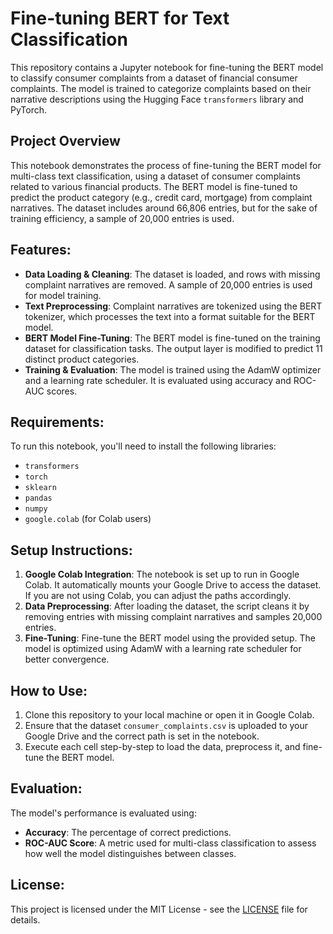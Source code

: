 # Fine-tuning BERT for Text Classification

This repository contains a Jupyter notebook for fine-tuning the BERT model to classify consumer complaints from a dataset of financial consumer complaints. The model is trained to categorize complaints based on their narrative descriptions using the Hugging Face `transformers` library and PyTorch.

## Project Overview
This notebook demonstrates the process of fine-tuning the BERT model for multi-class text classification, using a dataset of consumer complaints related to various financial products. The BERT model is fine-tuned to predict the product category (e.g., credit card, mortgage) from complaint narratives. The dataset includes around 66,806 entries, but for the sake of training efficiency, a sample of 20,000 entries is used.

## Features:
- **Data Loading & Cleaning**: The dataset is loaded, and rows with missing complaint narratives are removed. A sample of 20,000 entries is used for model training.
- **Text Preprocessing**: Complaint narratives are tokenized using the BERT tokenizer, which processes the text into a format suitable for the BERT model.
- **BERT Model Fine-Tuning**: The BERT model is fine-tuned on the training dataset for classification tasks. The output layer is modified to predict 11 distinct product categories.
- **Training & Evaluation**: The model is trained using the AdamW optimizer and a learning rate scheduler. It is evaluated using accuracy and ROC-AUC scores.

## Requirements:
To run this notebook, you'll need to install the following libraries:
- `transformers`
- `torch`
- `sklearn`
- `pandas`
- `numpy`
- `google.colab` (for Colab users)

## Setup Instructions:
1. **Google Colab Integration**: The notebook is set up to run in Google Colab. It automatically mounts your Google Drive to access the dataset. If you are not using Colab, you can adjust the paths accordingly.
2. **Data Preprocessing**: After loading the dataset, the script cleans it by removing entries with missing complaint narratives and samples 20,000 entries.
3. **Fine-Tuning**: Fine-tune the BERT model using the provided setup. The model is optimized using AdamW with a learning rate scheduler for better convergence.

## How to Use:
1. Clone this repository to your local machine or open it in Google Colab.
2. Ensure that the dataset `consumer_complaints.csv` is uploaded to your Google Drive and the correct path is set in the notebook.
3. Execute each cell step-by-step to load the data, preprocess it, and fine-tune the BERT model.

## Evaluation:
The model's performance is evaluated using:
- **Accuracy**: The percentage of correct predictions.
- **ROC-AUC Score**: A metric used for multi-class classification to assess how well the model distinguishes between classes.

## License:
This project is licensed under the MIT License - see the [LICENSE](LICENSE) file for details.
